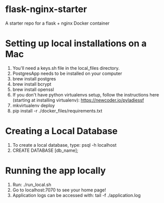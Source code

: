 # flask-nginx-starter
 A starter repo for a flask + nginx Docker container

Setting up local installations on a Mac
=========================
1.  You'll need a keys.sh file in the local_files directory.
2.  PostgresApp needs to be installed on your computer
3.  brew install postgres
4.  brew install bcrypt
5.  brew install openssl
6.  If you don't have python virtualenvs setup, follow the instructions here (starting at installing virtualenv): https://newcoder.io/pyladiessf
7.  mkvirtualenv deploy
8.  pip install -r ./docker_files/requirements.txt

Creating a Local Database
=========================
1.  To create a local database, type: psql -h localhost
2.  CREATE DATABASE [db_name];

Running the app locally
=========================
1.  Run: ./run_local.sh
2.  Go to localhost:7070 to see your home page!
3.  Application logs can be accessed with: tail -f ./application.log

